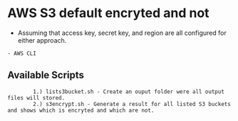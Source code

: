 # AWS S3 default encryted and not 

- Assuming that access key, secret key, and region are all configured for either approach.
 
```
- AWS CLI 

```
## Available Scripts 
```
        1.) lists3bucket.sh - Create an ouput folder were all output files will stored.
        2.) s3encrypt.sh - Generate a result for all listed S3 buckets and shows which is encryted and which are not. 
```


